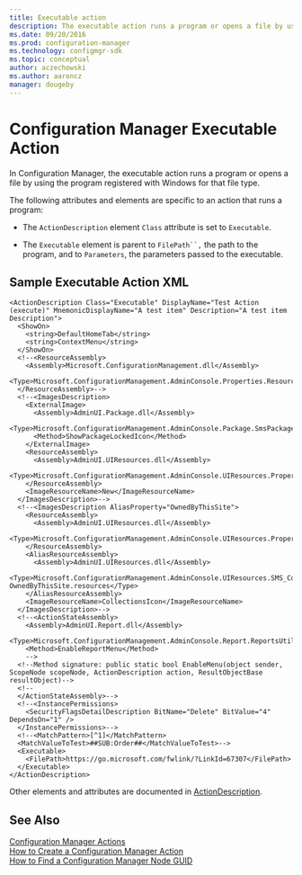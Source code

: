 ```yaml
---
title: Executable action
description: The executable action runs a program or opens a file by using the program registered with Windows for that file type.
ms.date: 09/20/2016
ms.prod: configuration-manager
ms.technology: configmgr-sdk
ms.topic: conceptual
author: aczechowski
ms.author: aaroncz
manager: dougeby
---
```


# Configuration Manager Executable Action
In Configuration Manager, the executable action runs a program or opens a file by using the program registered with Windows for that file type.  

 The following attributes and elements are specific to an action that runs a program:  

-   The `ActionDescription` element `Class` attribute is set to `Executable`.  

-   The `Executable` element is parent to `FilePath``,` the path to the program, and to `Parameters`, the parameters passed to the executable.  

## Sample Executable Action XML  

```  
<ActionDescription Class="Executable" DisplayName="Test Action (execute)" MnemonicDisplayName="A test item" Description="A test item Description">
  <ShowOn>
    <string>DefaultHomeTab</string>
    <string>ContextMenu</string>
  </ShowOn>
  <!--<ResourceAssembly>
    <Assembly>Microsoft.ConfigurationManagement.dll</Assembly>
    <Type>Microsoft.ConfigurationManagement.AdminConsole.Properties.Resources.resources</Type>
  </ResourceAssembly>-->
  <!--<ImagesDescription>
    <ExternalImage>
      <Assembly>AdminUI.Package.dll</Assembly>
      <Type>Microsoft.ConfigurationManagement.AdminConsole.Package.SmsPackageUtils</Type>
      <Method>ShowPackageLockedIcon</Method>
    </ExternalImage>
    <ResourceAssembly>
      <Assembly>AdminUI.UIResources.dll</Assembly>
      <Type>Microsoft.ConfigurationManagement.AdminConsole.UIResources.Properties.Resources.resources</Type>
    </ResourceAssembly>
    <ImageResourceName>New</ImageResourceName>
  </ImagesDescription>-->
  <!--<ImagesDescription AliasProperty="OwnedByThisSite">
    <ResourceAssembly>
      <Assembly>AdminUI.UIResources.dll</Assembly>
      <Type>Microsoft.ConfigurationManagement.AdminConsole.UIResources.Properties.Resources.resources</Type>
    </ResourceAssembly>
    <AliasResourceAssembly>
      <Assembly>AdminUI.UIResources.dll</Assembly>
      <Type>Microsoft.ConfigurationManagement.AdminConsole.UIResources.SMS_Collection-OwnedByThisSite.resources</Type>
    </AliasResourceAssembly>
    <ImageResourceName>CollectionsIcon</ImageResourceName>
  </ImagesDescription>-->
  <!--<ActionStateAssembly>
    <Assembly>AdminUI.Report.dll</Assembly>
    <Type>Microsoft.ConfigurationManagement.AdminConsole.Report.ReportsUtilityClass</Type>
    <Method>EnableReportMenu</Method>
    -->
  <!--Method signature: public static bool EnableMenu(object sender, ScopeNode scopeNode, ActionDescription action, ResultObjectBase resultObject)-->
  <!--
  </ActionStateAssembly>-->
  <!--<InstancePermissions>
    <SecurityFlagsDetailDescription BitName="Delete" BitValue="4" DependsOn="1" />
  </InstancePermissions>-->
  <!--<MatchPattern>[^1]</MatchPattern>
  <MatchValueToTest>##SUB:Order##</MatchValueToTest>-->
  <Executable>
    <FilePath>https://go.microsoft.com/fwlink/?LinkId=67307</FilePath>
  </Executable>
</ActionDescription>
```  

 Other elements and attributes are documented in [ActionDescription](/previous-versions/system-center/developer/cc147252(v=msdn.10)).  

## See Also  
 [Configuration Manager Actions](../../../../develop/core/servers/console/configuration-manager-actions.md)   
 [How to Create a Configuration Manager Action](../../../../develop/core/servers/console/how-to-create-a-configuration-manager-action.md)   
 [How to Find a Configuration Manager Node GUID](../../../../develop/core/servers/console/how-to-find-a-configuration-manager-console-node-guid.md)
